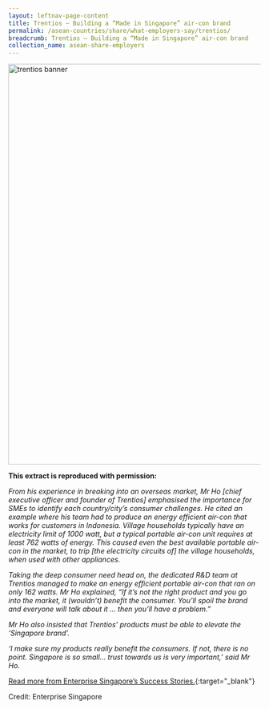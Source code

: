 ```yaml
---
layout: leftnav-page-content
title: Trentios – Building a “Made in Singapore” air-con brand
permalink: /asean-countries/share/what-employers-say/trentios/
breadcrumb: Trentios – Building a “Made in Singapore” air-con brand
collection_name: asean-share-employers
---
```


<img src="\images\asean-employers\trentios.jpg" alt="trentios banner" style="width:800px;" />

**This extract is reproduced with permission:**

*From his experience in breaking into an overseas market, Mr Ho [chief executive officer and founder of Trentios] emphasised the importance for SMEs to identify each country/city’s consumer challenges. He cited an example where his team had to produce an energy efficient air-con that works for customers in Indonesia. Village households typically have an electricity limit of 1000 watt, but a typical portable air-con unit requires at least 762 watts of energy. This caused even the best available portable air-con in the market, to trip [the electricity circuits of] the village households, when used with other appliances.*

*Taking the deep consumer need head on, the dedicated R&D team at Trentios managed to make an energy efficient portable air-con that ran on only 162 watts. Mr Ho explained, “If it’s not the right product and you go into the market, it (wouldn’t) benefit the consumer. You’ll spoil the brand and everyone will talk about it … then you’ll have a problem.”*

*Mr Ho also insisted that Trentios’ products must be able to elevate the ‘Singapore brand’.*

*‘I make sure my products really benefit the consumers. If not, there is no point. Singapore is so small… trust towards us is very important,’ said Mr Ho.*

[Read more from Enterprise Singapore’s Success Stories.](https://ie.enterprisesg.gov.sg/Venture-Overseas/SgGoesGlobal/Trentios){:target="_blank"}

Credit: Enterprise Singapore